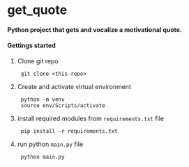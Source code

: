 # get_quote

#### Python project that gets and vocalize a motivational quote.

#### Gettings started

1. Clone git repo
   ```console
    git clone <this-repo>
   ```
2. Create and activate virtual environment
   ```console
    python -m venv
    source env/Scripts/activate
   ```
3. install required modules from `requirements.txt` file
   ```console
    pip install -r requirements.txt
   ```
4. run python `main.py` file
   ```console
    python main.py
   ```
